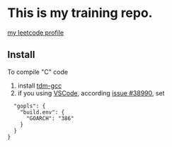 # This is my training repo.

[my leetcode profile](https://leetcode.com/Serj722/)

## Install
To compile "C" code
1. install [tdm-gcc](https://jmeubank.github.io/tdm-gcc/)
2. if you using [VSCode](https://code.visualstudio.com/), according [issue #38990](https://github.com/golang/go/issues/38990), set
```{
  "gopls": {
    "build.env": {
      "GOARCH": "386"
    }
  }
}
```
